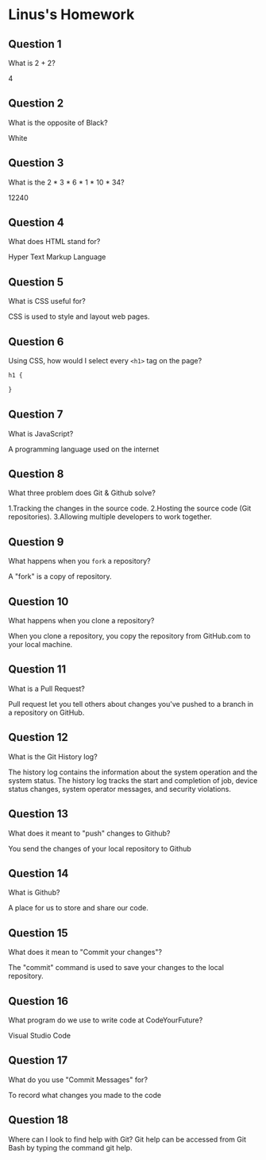 # Linus's Homework

## Question 1

What is 2 + 2?

4

## Question 2

What is the opposite of Black?

White

## Question 3

What is the  2 * 3 * 6 * 1 * 10 * 34?

12240

## Question 4 

What does HTML stand for?

Hyper Text Markup Language

## Question 5

What is CSS useful for?

CSS is used to style and layout web pages.

## Question 6

Using CSS, how would I select every `<h1>` tag on the page?

```css
h1 {

}
```

## Question 7

What is JavaScript?

A programming language used on the internet

## Question 8

What three problem does Git & Github solve?

1.Tracking the changes in the source code.
2.Hosting the source code (Git repositories).
3.Allowing multiple developers to work together.

## Question 9

What happens when you `fork` a repository?

A "fork" is a copy of repository.

## Question 10 

What happens when you clone a repository?

When you clone a repository, you copy the repository from GitHub.com to your local machine.

## Question 11

What is a Pull Request?

Pull request let you tell others about changes you've pushed to a branch in a repository on GitHub.

## Question 12

What is the Git History log?

The history log contains the information about the system operation and the system status. The history log tracks the start and completion of job, device status changes, system operator messages, and security violations.

## Question 13

What does it meant to "push" changes to Github?

You send the changes of your local repository to Github

## Question 14

What is Github?

A place for us to store and share our code.

## Question 15

What does it mean to "Commit your changes"?

The "commit" command is used to save your changes to the local repository.

## Question 16

What program do we use to write code at CodeYourFuture?

Visual Studio Code

## Question 17

What do you use "Commit Messages" for?

To record what changes you made to the code

## Question 18

Where can I look to find help with Git?
Git help can be accessed from Git Bash by typing the command git help.
